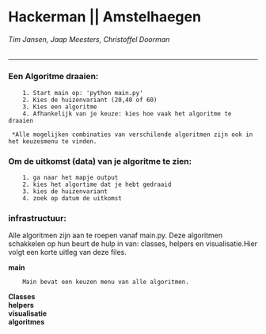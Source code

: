 # Hackerman || Amstelhaegen
###### Tim Jansen, Jaap Meesters, Christoffel Doorman
------------------------------------------------
### Een Algoritme draaien:

        1. Start main op: 'python main.py'
        2. Kies de huizenvariant (20,40 of 60)
        3. Kies een algoritme
        4. Afhankelijk van je keuze: kies hoe vaak het algoritme te draaien
        
     *Alle mogelijken combinaties van verschilende algoritmen zijn ook in het keuzesmenu te vinden.
    
### Om de uitkomst (data) van je algoritme te zien:

        1. ga naar het mapje output
        2. kies het algortime dat je hebt gedraaid
        3. kies de huizenvariant
        4. zoek op datum de uitkomst
        
### infrastructuur:
        
   Alle algoritmen zijn aan te roepen vanaf main.py. Deze algoritmen schakkelen op hun beurt de hulp in van: classes, helpers en
   visualisatie.Hier volgt een korte uitleg van deze files.
        
**main**
        
        Main bevat een keuzen menu van alle algoritmen.            
          
          
          
          
**Classes**        
**helpers**                
**visualisatie**           
**algoritmes**        

        
    
        





    
    
    
    


